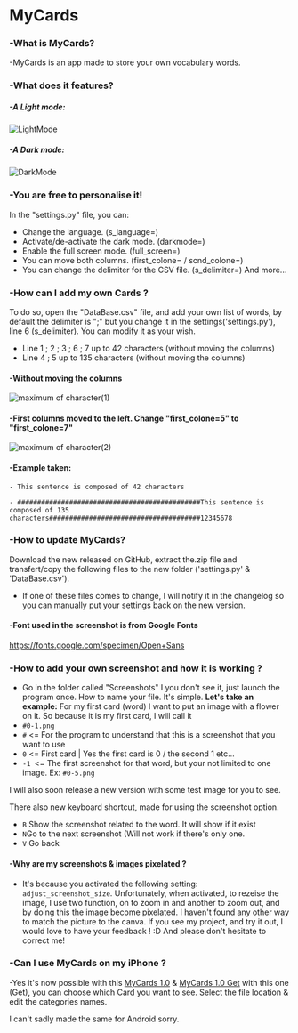 # MyCards
### -What is MyCards?
   -MyCards is an app made to store your own vocabulary words.

### -What does it features?
##### -A Light mode:
![LightMode](https://user-images.githubusercontent.com/70717127/166895375-186bdaa9-780f-4a6f-92f6-8ac3e7dbd331.png)

##### -A Dark mode:
![DarkMode](https://user-images.githubusercontent.com/70717127/166895388-a46eaa57-f200-4a52-8fed-d1217b223841.png)

### -You are free to personalise it!
In the "settings.py" file, you can:
- Change the language. (s_language=)
- Activate/de-activate the dark mode. (darkmode=)
- Enable the full screen mode. (full_screen=)
- You can move both columns. (first_colone= / scnd_colone=)
- You can change the delimiter for the CSV file. (s_delimiter=)
And more...

### -How can I add my own Cards ?
To do so, open the "DataBase.csv" file, and add your own list of words, by default the delimiter is ";" but you change it in the settings('settings.py'), line 6 (s_delimiter).
You can modify it as your wish.

- Line 1 ; 2 ; 3 ; 6 ; 7 up to 42 characters (without moving the columns)
- Line 4 ; 5 up to 135 characters (without moving the columns)

#### -Without moving the columns
![maximum of character(1)](https://user-images.githubusercontent.com/70717127/166919710-5814b19c-4213-4942-8ae9-45e35cf862d2.png)
#### -First columns moved to the left. Change "first_colone=5" to "first_colone=7"
![maximum of character(2)](https://user-images.githubusercontent.com/70717127/166919714-679dc889-2473-4e02-9083-7436a784ad72.png)

#### -Example taken:
    - This sentence is composed of 42 characters 
    
    - ##############################################This sentence is composed of 135 characters######################################12345678

### -How to update MyCards?
Download the new released on GitHub, extract the.zip file and transfert/copy the following files to the new folder ('settings.py' & 'DataBase.csv').
   - If one of these files comes to change, I will notify it in the changelog so you can manually put your settings back on the new version.


#### -Font used in the screenshot is from Google Fonts
https://fonts.google.com/specimen/Open+Sans

### -How to add your own screenshot and how it is working ?

- Go in the folder called "Screenshots" I you don't see it, just launch the program once.
How to name your file. It's simple. **Let's take an example:**
For my first card (word) I want to put an image with a flower on it. So because it is my first card, I will call it
- `#0-1.png` 
- `#` <=  For the program to understand that this is a screenshot that you want to use
- `0` <= First card | Yes the first card is 0 / the second 1 etc...
- `-1 `<= The first screenshot for that word, but your not limited to one image. Ex: `#0-5.png` 

I will also soon release a new version with some test image for you to see.

There also new keyboard shortcut, made for using the screenshot option.

- `B` Show the screenshot related to the word. It will show if it exist
- `N`Go to the next screenshot (Will not work if there's only one.
- `V` Go back 

#### -Why are my screenshots & images pixelated ?
- It's because you activated the following setting: `adjust_screenshot_size`. Unfortunately, when activated, to rezeise the image, I use two function, on to zoom in and another to zoom out, and by doing this the image become pixelated. I haven't found any other way to match the picture to the canva.
If you see my project, and try it out, I would love to have your feedback ! :D
And please don't hesitate to correct me!

### -Can I use MyCards on my iPhone ?
-Yes it's now possible with this [MyCards 1.0](https://www.icloud.com/shortcuts/f7fdae15eb864ef3818e640538cfb5db) & [MyCards 1.0 Get](https://www.icloud.com/shortcuts/f29af42af8ea4520b6ae83cccc4fb729) with this one (Get), you can choose which Card you want to see.
Select the file location & edit the categories names.

I can't sadly made the same for Android sorry. 
